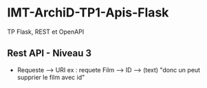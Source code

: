 # IMT-ArchiD-TP1-Apis-Flask
TP Flask, REST et OpenAPI

## Rest API - Niveau 3
- Requeste --> URI ex : requete Film --> ID --> (text) "donc un peut supprier le film avec id" 